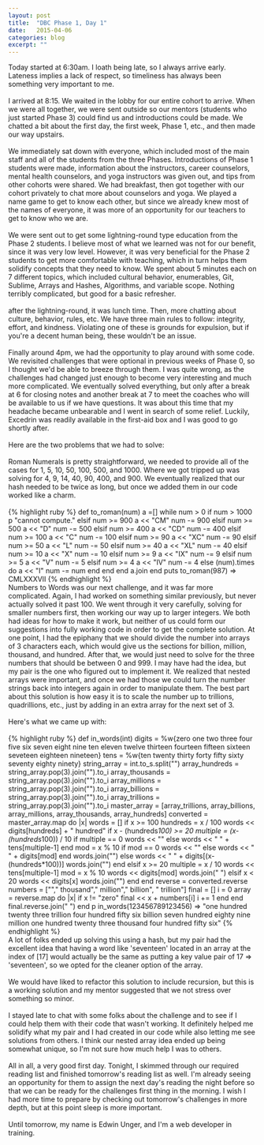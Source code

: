 ```yaml
---
layout: post
title:  "DBC Phase 1, Day 1"
date:   2015-04-06
categories: blog
excerpt: ""
---
```


Today started at 6:30am. I loath being late, so I always arrive early. Lateness implies a lack of respect, so timeliness has always been something very important to me.
<br>
<br>
I arrived at 8:15. We waited in the lobby for our entire cohort to arrive. When we were all together, we were sent outside so our mentors (students who just started Phase 3) could find us and introductions could be made. We chatted a bit about the first day, the first week, Phase 1, etc., and then made our way upstairs.
<br>
<br>
We immediately sat down with everyone, which included most of the main staff and all of the students from the three Phases. Introductions of Phase 1 students were made, information about the instructors, career counselors, mental health counselors, and yoga instructors was given out, and tips from other cohorts were shared. We had breakfast, then got together with our cohort privately to chat more about counselors and yoga. We played a name game to get to know each other, but since we already knew most of the names of everyone, it was more of an opportunity for our teachers to get to know who we are.
<br>
<br>
We were sent out to get some lightning-round type education from the Phase 2 students. I believe most of what we learned was not for our benefit, since it was very low level. However, it was very beneficial for the Phase 2 students to get more comfortable with teaching, which in turn helps them solidify concepts that they need to know. We spent about 5 minutes each on 7 different topics, which included cultural behavior, enumerables, Git, Sublime, Arrays and Hashes, Algorithms, and variable scope. Nothing terribly complicated, but good for a basic refresher.
<br>
<br>
after the lightning-round, it was lunch time. Then, more chatting about culture, behavior, rules, etc. We have three main rules to follow: integrity, effort, and kindness. Violating one of these is grounds for expulsion, but if you're a decent human being, these wouldn't be an issue.
<br>
<br>
Finally around 4pm, we had the opportunity to play around with some code. We revisited challenges that were optional in previous weeks of Phase 0, so I thought we'd be able to breeze through them. I was quite wrong, as the challenges had changed just enough to become very interesting and much more complicated. We eventually solved everything, but only after a break at 6 for closing notes and another break at 7 to meet the coaches who will be available to us if we have questions. It was about this time that my headache became unbearable and I went in search of some relief. Luckily, Excedrin was readily available in the first-aid box and I was good to go shortly after.
<br>
<br>
Here are the two problems that we had to solve:
<br>
<br>
Roman Numerals is pretty straightforward, we needed to provide all of the cases for 1, 5, 10, 50, 100, 500, and 1000. Where we got tripped up was solving for 4, 9, 14, 40, 90, 400, and 900. We eventually realized that our hash needed to be twice as long, but once we added them in our code worked like a charm.
<br>
<br>
{% highlight ruby %}
def to_roman(num)
  a =[]
  while num > 0
    if num > 1000
      p "cannot compute."
    elsif num >= 900
      a << "CM"
      num -= 900
    elsif num >= 500
      a << "D"
      num -= 500
    elsif num >= 400
      a << "CD"
      num -= 400
    elsif num >= 100
      a << "C"
      num -= 100
    elsif num >= 90
      a << "XC"
      num -= 90
    elsif num >= 50
      a << "L"
      num -= 50
    elsif num >= 40
      a << "XL"
      num -= 40
    elsif num >= 10
      a << "X"
      num -= 10
    elsif num >= 9
      a << "IX"
      num -= 9
    elsif num >= 5
      a << "V"
      num -= 5
    elsif num >= 4
      a << "IV"
      num -= 4
    else
      (num).times do a << "I"
        num -= num
      end
    end
  end
  a.join
end
puts to_roman(987)
=> CMLXXXVII
{% endhighlight %}
<br>
Numbers to Words was our next challenge, and it was far more complicated. Again, I had worked on something similar previously, but never actually solved it past 100. We went through it very carefully, solving for smaller numbers first, then working our way up to larger integers. We both had ideas for how to make it work, but neither of us could form our suggestions into fully working code in order to get the complete solution. At one point, I had the epiphany that we should divide the number into arrays of 3 characters each, which would give us the sections for billion, million, thousand, and hundred. After that, we would just need to solve for the three numbers that should be between 0 and 999. I may have had the idea, but my pair is the one who figured out to implement it. We realized that nested arrays were important, and once we had those we could turn the number strings back into integers again in order to manipulate them. The best part about this solution is how easy it is to scale the number up to trillions, quadrillions, etc., just by adding in an extra array for the next set of 3.
<br>
<br>
Here's what we came up with:
<br>
<br>
{% highlight ruby %}
def in_words(int)
  digits = %w{zero one two three four five six seven eight nine ten eleven twelve thirteen fourteen fifteen sixteen seveteen eighteen nineteen}
  tens = %w{ten twenty thirty forty fifty sixty seventy eighty ninety}
  string_array = int.to_s.split("")
  array_hundreds = string_array.pop(3).join("").to_i
  array_thousands = string_array.pop(3).join("").to_i
  array_millions = string_array.pop(3).join("").to_i
  array_billions = string_array.pop(3).join("").to_i
  array_trillions = string_array.pop(3).join("").to_i
  master_array = [array_trillions, array_billions, array_millions, array_thousands, array_hundreds]
  converted = master_array.map do |x|
    words = []
    if x >= 100
      hundreds = x / 100
      words << digits[hundreds] + " hundred"
      if x - (hundreds*100) >= 20
        multiple = (x-(hundreds*100)) / 10
        if multiple == 0
          words << ""
        else
          words << " " + tens[multiple-1]
        end
        mod = x % 10
        if mod == 0
          words << ""
        else
          words << " " + digits[mod]
        end
        words.join("")
      else
        words << " " + digits[(x-(hundreds*100))]
        words.join("")
      end
    elsif x >= 20
      multiple = x / 10
      words << tens[multiple-1]
      mod = x % 10
      words << digits[mod]
      words.join(" ")
    elsif x < 20
      words << digits[x]
      words.join("")
    end
  end
  reverse = converted.reverse
  numbers = [""," thousand"," million"," billion", " trillion"]
  final = []
  i = 0
  array = reverse.map do |x|
    if x != "zero"
      final << x + numbers[i]
      i += 1
    end
  end
  final.reverse.join(" ")
end
p in_words(123456789123456)
=> "one hundred twenty three trillion four hundred fifty six billion seven hundred eighty nine million one hundred twenty three thousand four hundred fifty six"
{% endhighlight %}
<br>
A lot of folks ended up solving this using a hash, but my pair had the excellent idea that having a word like 'seventeen' located in an array at the index of [17] would actually be the same as putting a key value pair of 17 => 'seventeen', so we opted for the cleaner option of the array.
<br>
<br>
We would have liked to refactor this solution to include recursion, but this is a working solution and my mentor suggested that we not stress over something so minor.
<br>
<br>
I stayed late to chat with some folks about the challenge and to see if I could help them with their code that wasn't working. It definitely helped me solidify what my pair and I had created in our code while also letting me see solutions from others. I think our nested array idea ended up being somewhat unique, so I'm not sure how much help I was to others.
<br>
<br>
All in all, a very good first day. Tonight, I skimmed through our required reading list and finished tomorrow's reading list as well. I'm already seeing an opportunity for them to assign the next day's reading the night before so that we can be ready for the challenges first thing in the morning. I wish I had more time to prepare by checking out tomorrow's challenges in more depth, but at this point sleep is more important.
<br>
<br>
Until tomorrow, my name is Edwin Unger, and I'm a web developer in training.